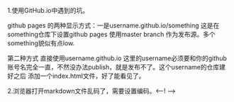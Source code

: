 <meta http-equiv="Content-Type" content="text/html; charset=utf-8">

1.使用GitHub.io中遇到的坑。

github pages 的两种显示方式：一是username.github.io/something 这是在something仓库下设置github pages 使用master branch 作为发布源。多个something貌似有点low.

第二种方式 直接使用username.github.io 这里的username必须要和你的github账号名完全一直，不然没办法publish，就是发布不了。这个username的仓库建好之后 添加一个index.html文件，好了能看见了。

2.浏览器打开markdown文件乱码了，需要设置编码。<--! <meta http-equiv="Content-Type" content="text/html; charset=utf-8"> -->

